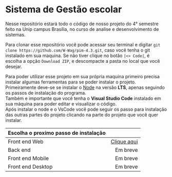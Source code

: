 # Sistema de Gestão escolar

Nesse repositório estará todo o código de nosso projeto do 4° semestre feito na Unip campus Brasília, no curso de analise e desenvolvimento de sistemas.

Para clonar esse repositório você pode acessar seu terminal e digitar `git clone https://github.com/W-Wag/pim-4.3.git`, caso você tenha o git instalado em sua maquina.
Se não tiver clique no botão `|<> Code|`, é escolha a opção `Download ZIP`, e descompacte a pasta no local que você desejar.

Para poder utilizar esse projeto em sua própria maquina primeiro precisa instalar algumas ferramentas para se poder instalar o projeto. <br>
Primeiramente deve-se se instalar o [Node](https://nodejs.org/en) na versão **LTS**, apenas seguindo os passos de instalação do programa. <br>
Também e importante que você tenha o **Visual Studio Code** instalado em sua máquina para poder editar e visualizar o código. <br>
Após instalar o node e o VsCode você pode seguir os passo para instalação das outras partes do projeto clicando na parte do projeto que você quer instalar.

| Escolha o proximo passo de instalação |                                                               |
| :------------------------------------ | ------------------------------------------------------------: |
| Front end Web                         | [Clique aqui](https://github.com/W-Wag/pim-4.3/tree/main/web) |
| Back end                              |                                                      Em breve |
| Front end Mobile                      |                                                      Em breve |
| Front end Desktop                     |                                                      Em breve |
